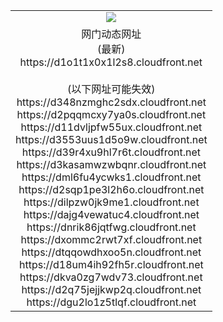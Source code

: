 ﻿<table>
  <tr></tr>
  <tr><td colspan=2 align=center><img src="https://d1o1t1x0x1l2s8.cloudfront.net/Up/oGate.jpg" /></td></tr>
  <tr><td colspan=2 align=center>网门动态网址<br/>(最新)
<br>https://d1o1t1x0x1l2s8.cloudfront.net
<br/><br/>(以下网址可能失效)
<br>https://d348nzmghc2sdx.cloudfront.net
<br>https://d2pqqmcxy7ya0s.cloudfront.net
<br>https://d11dvljpfw55ux.cloudfront.net
<br>https://d3553uus1d5o9w.cloudfront.net
<br>https://d39r4xu9hl7r6t.cloudfront.net
<br>https://d3kasamwzwbqnr.cloudfront.net
<br>https://dml6fu4ycwks1.cloudfront.net
<br>https://d2sqp1pe3l2h6o.cloudfront.net
<br>https://dilpzw0jk9me1.cloudfront.net
<br>https://dajg4vewatuc4.cloudfront.net
<br>https://dnrik86jqtfwg.cloudfront.net
<br>https://dxommc2rwt7xf.cloudfront.net
<br>https://dtqqowdhxoo5n.cloudfront.net
<br>https://d18um4ih92fh5r.cloudfront.net
<br>https://dkva0zg7wdv73.cloudfront.net
<br>https://d2q75jejjkwp2q.cloudfront.net
<br>https://dgu2lo1z5tlqf.cloudfront.net
    </td>
  </tr>
</table>
